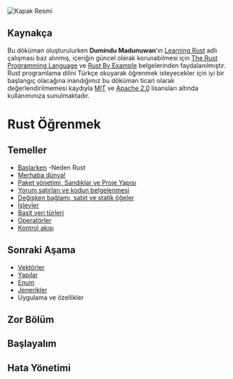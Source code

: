 ![Kapak Resmi](https://github.com/rust-lang-tr/dokuman/blob/master/resimler/Rust-Programlama-Diline-Giris-Dumindu-1.jpg)

## Kaynakça 
Bu döküman oluşturulurken **Dumindu Madunuwan**'ın [Learning Rust](https://github.com/learning-rust/site) adlı çalışması baz alınmış, içeriğin güncel olarak korunabilmesi için  [The Rust Programming Language](https://doc.rust-lang.org/book/) ve [Rust By Example](https://doc.rust-lang.org/rust-by-example/) belgelerinden faydalanılmıştır. Rust programlama dilini Türkçe okuyarak öğrenmek isteyecekler için iyi bir başlangıç olacağına inandığımız bu döküman ticari olarak değerlendirilmemesi kaydıyla [MIT](https://github.com/rust-lang/rust-by-example/blob/master/LICENSE-MIT) ve [Apache 2.0](https://github.com/rust-lang/rust-by-example/blob/master/LICENSE-APACHE) lisansları altında kullanımınıza sunulmaktadır. 


# Rust Öğrenmek
## Temeller
* [Başlarken](ilk-adim/rust-dilinin-temelleri.md) -Neden Rust
* [Merhaba dünya!](ilk-adim/merhaba.md)
* [Paket yönetimi, Sandıklar ve Proje Yapısı](ilk-adim/cargo.md)
* [Yorum satırları ve kodun belgelenmesi](ilk-adim/yorum-ve-belge.md)
* [Değişken bağlamı, sabit ve statik öğeler](ilk-adim/baglam-sabit-statik.md)
* [İşlevler](ilk-adim/islev.md)
* [Basit veri türleri](ilk-adim/ilkeller.md)
* [Operatörler](ilk-adim/operatorler.md)
* [Kontrol akışı](ilk-adim/kontrol-akisi.md)
## Sonraki Aşama
* [Vektörler](ikinci-adim/vectors.md)
* [Yapılar](ikinci-adim/yapilar.md)
* [Enum](ikinci-adim/enum.md)
* [Jenerikler](ikinci-adim/jenerikler.md)
* Uygulama ve özellikler
## Zor Bölüm 
## Başlayalım
## Hata Yönetimi


  
